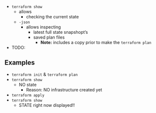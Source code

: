 - `terraform show`
    - allows
      - checking the current state
    - `-json`
        - allows inspecting
            - latest full state snapshopt’s
            - saved plan files
              - **Note:** includes a copy prior to make the `terraform plan`
- TODO:
## Examples
* `terraform init` & `terraform plan`
* `terraform show`
  * NO state
    * Reason: NO infrastructure created yet
* `terraform apply`
* `terraform show`
  * STATE right now displayed!!